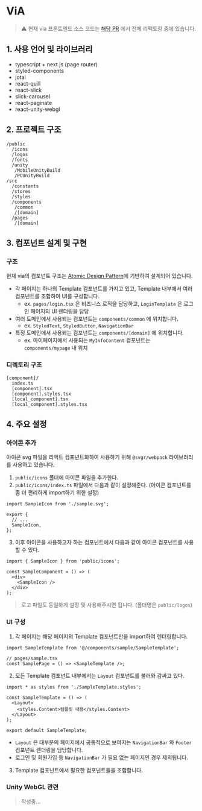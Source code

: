 # ViA

> ⚠️ 현재 via 프론트엔드 소스 코드는 [해당 PR](https://github.com/swithfactory-web-team/via-front/pull/1) 에서 전체 리팩토링 중에 있습니다.

## 1. 사용 언어 및 라이브러리

- typescript + next.js (page router)
- styled-components
- jotai
- react-quill
- react-slick
- slick-carousel
- react-paginate
- react-unity-webgl

## 2. 프로젝트 구조

```
/public
  /icons
  /logos
  /fonts
  /unity
   /MobileUnityBuild
   /PCUnityBuild
/src
  /constants
  /stores
  /styles
  /components
   /common
   /[domain]
  /pages
   /[domain]
```

## 3. 컴포넌트 설계 및 구현

### 구조

현재 via의 컴포넌트 구조는 [Atomic Design Pattern](https://fe-developers.kakaoent.com/2022/220505-how-page-part-use-atomic-design-system/)에 기반하여 설계되어 있습니다.

- 각 페이지는 하나의 Template 컴포넌트를 가지고 있고, Template 내부에서 여러 컴포넌트를 조합하여 UI를 구성합니다.
  - ex. `pages/login.tsx` 은 비즈니스 로직을 담당하고, `LoginTemplate` 은 로그인 페이지의 UI 렌더링을 담당
- 여러 도메인에서 사용되는 컴포넌트는 `components/common` 에 위치합니다.
  - ex. `StyledText`, `StyledButton`, `NavigationBar`
- 특정 도메인에서 사용되는 컴포넌트는 `components/[domain]` 에 위치합니다.
  - ex. 마이페이지에서 사용되는 `MyInfoContent` 컴포넌트는 `components/mypage` 내 위치

### 디렉토리 구조

```
[component]/
  index.ts
  [component].tsx
  [component].styles.tsx
  [local_component].tsx
  [local_component].styles.tsx
```

## 4. 주요 설정

### 아이콘 추가

아이콘 svg 파일을 리액트 컴포넌트화하여 사용하기 위해 `@svgr/webpack` 라이브러리를 사용하고 있습니다.

1. `public/icons` 폴더에 아이콘 파일을 추가한다.
2. `public/icons/index.ts` 파일에서 다음과 같이 설정해준다. (아이콘 컴포넌트를 좀 더 편리하게 import하기 위한 설정)

```tsx
import SampleIcon from './sample.svg';

export {
  // ...
  SampleIcon,
};
```

3. 이후 아이콘을 사용하고자 하는 컴포넌트에서 다음과 같이 아이콘 컴포넌트를 사용할 수 있다.

```tsx
import { SampleIcon } from 'public/icons';

const SampleComponent = () => (
  <div>
    <SampleIcon />
  </div>
);
```

> 로고 파일도 동일하게 설정 및 사용해주시면 됩니다. (폴더명은 `public/logos`)

### UI 구성

1. 각 페이지는 해당 페이지의 Template 컴포넌트만을 import하여 렌더링합니다.

```tsx
import SampleTemplate from '@/components/sample/SampleTemplate';

// pages/sample.tsx
const SamplePage = () => <SampleTemplate />;
```

2. 모든 Template 컴포넌트 내부에서는 `Layout` 컴포넌트를 불러와 감싸고 있다.

```tsx
import * as styles from './SampleTemplate.styles';

const SampleTemplate = () => (
  <Layout>
    <styles.Content>템플릿 내용</styles.Content>
  </Layout>
);

export default SampleTemplate;
```

- `Layout` 은 대부분의 페이지에서 공통적으로 보여지는 `NavigationBar` 와 `Footer` 컴포넌트 렌더링을 담당합니다.
- 로그인 및 회원가입 등 `NavigationBar` 가 필요 없는 페이지인 경우 제외됩니다.

3. Template 컴포넌트에서 필요한 컴포넌트들을 조합합니다.

### Unity WebGL 관련

> 작성중...
